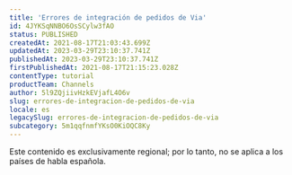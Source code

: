 ```yaml
---
title: 'Errores de integración de pedidos de Via'
id: 4JYKSqNNBO6OsSCylw3fAO
status: PUBLISHED
createdAt: 2021-08-17T21:03:43.699Z
updatedAt: 2023-03-29T23:10:37.741Z
publishedAt: 2023-03-29T23:10:37.741Z
firstPublishedAt: 2021-08-17T21:15:23.028Z
contentType: tutorial
productTeam: Channels
author: 5l9ZQjiivHzkEVjafL4O6v
slug: errores-de-integracion-de-pedidos-de-via
locale: es
legacySlug: errores-de-integracion-de-pedidos-de-via
subcategory: 5m1qqfnmfYKsO0KiOQC8Ky
---
```


<div class="alert alert-warning" role="alert">Este contenido es exclusivamente regional; 
por lo tanto, no se aplica a los países de habla española.</div>
